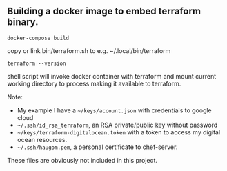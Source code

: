 Building a docker image to embed terraform binary.
---

`docker-compose build`

copy or link bin/terraform.sh to e.g. ~/.local/bin/terraform

`terraform --version`

shell script will invoke docker container with terraform and mount current working directory to process making it available to terraform.

Note:
- My example I have a `~/keys/account.json` with credentials to google cloud
- `~/.ssh/id_rsa_terraform`, an RSA private/public key without password
- `~/keys/terraform-digitalocean.token` with a token to access my digital ocean resources.
- `~/.ssh/haugom.pem`, a personal certificate to chef-server.

These files are obviously not included in this project.
